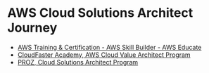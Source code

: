 # AWS Cloud Solutions Architect Journey

- [AWS Training & Certification - AWS Skill Builder - AWS Educate](https://github.com/RosanaFSS/AWS-Projects-and-Journey/tree/AWS-Training-and-Certification?tab=readme-ov-file)<br>
- [CloudFaster Academy, AWS Cloud Value Architect Program](https://github.com/RosanaFSS/AWS-Projects-and-Journey/tree/CloudFaster-Academy)<br>
- [PROZ, Cloud Solutions Architect Program](https://github.com/RosanaFSS/AWS-Projects-and-Journey/tree/PROZ-Arquitet%40s)
